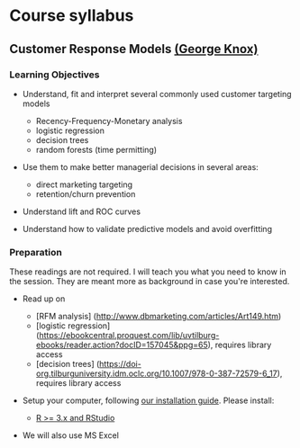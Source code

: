 # Course syllabus

## Customer Response Models [(George Knox)](../about.md#george-knox)

### Learning Objectives

- Understand, fit and interpret several commonly used customer targeting models
	- Recency-Frequency-Monetary analysis
	- logistic regression
	- decision trees
	- random forests (time permitting)

- Use them to make better managerial decisions in several areas:
	- direct marketing targeting
	- retention/churn prevention

- Understand lift and ROC curves

- Understand how to validate predictive models and avoid overfitting

### Preparation

These readings are not required.  I will teach you what you need to know in the session. They are meant more as background in case you're interested.

- Read up on
	- [RFM analysis] (http://www.dbmarketing.com/articles/Art149.htm)
	- [logistic regression] (https://ebookcentral.proquest.com/lib/uvtilburg-ebooks/reader.action?docID=157045&ppg=65), requires library access
	- [decision trees] (https://doi-org.tilburguniversity.idm.oclc.org/10.1007/978-0-387-72579-6_17), requires library access

- Setup your computer, following [our installation guide](http://tilburgsciencehub.com/setup). Please install:
    - [R >= 3.x and RStudio](http://tilburgsciencehub.com/setup/r)

- We will also use MS Excel
